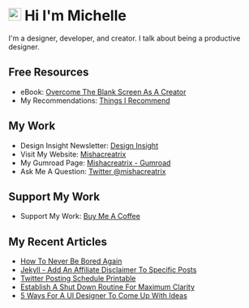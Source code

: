# <img src="https://media.giphy.com/media/hvRJCLFzcasrR4ia7z/giphy.gif" width="25px"> Hi I'm Michelle


I'm a designer, developer, and creator. I talk about being a productive designer.


## Free Resources
- eBook: [Overcome The Blank Screen As A Creator](https://gum.co/blank-screen)
- My Recommendations: [Things I Recommend](https://www.mishacreatrix.com/recommendations)

## My Work
- Design Insight Newsletter: [Design Insight](https://designinsight.substack.com/)
- Visit My Website: [Mishacreatrix](https://mishacreatrix.com/)
- My Gumroad Page: [Mishacreatrix - Gumroad](https://gumroad.com/mishacreatrix)
- Ask Me A Question: [Twitter @mishacreatrix](https://twitter.com/MishaCreatrix)

## Support My Work
- Support My Work: [Buy Me A Coffee](https://www.buymeacoffee.com/mishacreatrix)


## My Recent Articles

  * [How To Never Be Bored Again](https://mishacreatrix.com/never-be-bored)
  * [Jekyll - Add An Affiliate Disclaimer To Specific Posts](https://mishacreatrix.com/jekyll-affilate-disclaimer)
  * [Twitter Posting Schedule Printable](https://mishacreatrix.com/twitter-schedule-printable)
  * [Establish A Shut Down Routine For Maximum Clarity](https://mishacreatrix.com/shut-down-routine)
  * [5 Ways For A UI Designer To Come Up With Ideas](https://mishacreatrix.com/designer-come-up-with-ideas)
